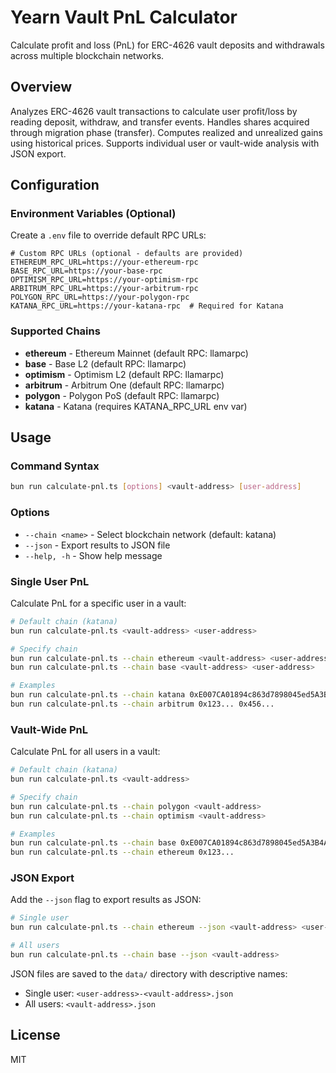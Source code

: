 # Yearn Vault PnL Calculator

Calculate profit and loss (PnL) for ERC-4626 vault deposits and withdrawals across multiple blockchain networks.

## Overview

Analyzes ERC-4626 vault transactions to calculate user profit/loss by reading deposit, withdraw, and transfer events. Handles shares acquired through migration phase (transfer). Computes realized and unrealized gains using historical prices. Supports individual user or vault-wide analysis with JSON export.


## Configuration

### Environment Variables (Optional)

Create a `.env` file to override default RPC URLs:

```env
# Custom RPC URLs (optional - defaults are provided)
ETHEREUM_RPC_URL=https://your-ethereum-rpc
BASE_RPC_URL=https://your-base-rpc
OPTIMISM_RPC_URL=https://your-optimism-rpc
ARBITRUM_RPC_URL=https://your-arbitrum-rpc
POLYGON_RPC_URL=https://your-polygon-rpc
KATANA_RPC_URL=https://your-katana-rpc  # Required for Katana
```

### Supported Chains

- **ethereum** - Ethereum Mainnet (default RPC: llamarpc)
- **base** - Base L2 (default RPC: llamarpc)
- **optimism** - Optimism L2 (default RPC: llamarpc)
- **arbitrum** - Arbitrum One (default RPC: llamarpc)
- **polygon** - Polygon PoS (default RPC: llamarpc)
- **katana** - Katana (requires KATANA_RPC_URL env var)

## Usage

### Command Syntax

```bash
bun run calculate-pnl.ts [options] <vault-address> [user-address]
```

### Options

- `--chain <name>` - Select blockchain network (default: katana)
- `--json` - Export results to JSON file
- `--help, -h` - Show help message

### Single User PnL

Calculate PnL for a specific user in a vault:

```bash
# Default chain (katana)
bun run calculate-pnl.ts <vault-address> <user-address>

# Specify chain
bun run calculate-pnl.ts --chain ethereum <vault-address> <user-address>
bun run calculate-pnl.ts --chain base <vault-address> <user-address>

# Examples
bun run calculate-pnl.ts --chain katana 0xE007CA01894c863d7898045ed5A3B4Abf0b18f37 0x2086a811182F83a023c4dA3dD9d2E5539B2d43C9
bun run calculate-pnl.ts --chain arbitrum 0x123... 0x456...
```

### Vault-Wide PnL

Calculate PnL for all users in a vault:

```bash
# Default chain (katana)
bun run calculate-pnl.ts <vault-address>

# Specify chain
bun run calculate-pnl.ts --chain polygon <vault-address>
bun run calculate-pnl.ts --chain optimism <vault-address>

# Examples
bun run calculate-pnl.ts --chain base 0xE007CA01894c863d7898045ed5A3B4Abf0b18f37
bun run calculate-pnl.ts --chain ethereum 0x123...
```

### JSON Export

Add the `--json` flag to export results as JSON:

```bash
# Single user
bun run calculate-pnl.ts --chain ethereum --json <vault-address> <user-address>

# All users
bun run calculate-pnl.ts --chain base --json <vault-address>
```

JSON files are saved to the `data/` directory with descriptive names:
- Single user: `<user-address>-<vault-address>.json`
- All users: `<vault-address>.json`


## License

MIT